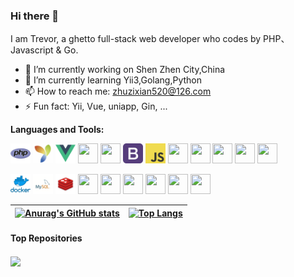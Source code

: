 ### Hi there 👋

I am Trevor, a ghetto full-stack web developer who codes by PHP、Javascript & Go.

- 🔭 I’m currently working on Shen Zhen City,China
- 🌱 I’m currently learning Yii3,Golang,Python
- 📫 How to reach me: zhuzixian520@126.com
- ⚡ Fun fact: Yii, Vue, uniapp, Gin, ...

**Languages and Tools:**

<code><img height="32" width="32" src="https://raw.githubusercontent.com/github/explore/80688e429a7d4ef2fca1e82350fe8e3517d3494d/topics/php/php.png"></code>
<code><img height="32" width="32" src="https://raw.githubusercontent.com/github/explore/80688e429a7d4ef2fca1e82350fe8e3517d3494d/topics/yii/yii.png"></code>
<code><img height="32" width="32" src="https://raw.githubusercontent.com/github/explore/80688e429a7d4ef2fca1e82350fe8e3517d3494d/topics/vue/vue.png"></code>
<code><img height="32" width="32" src="https://avatars.githubusercontent.com/u/68583457?s=200&v=4"></code>
<code><img height="32" width="32" src="https://vkceyugu.cdn.bspapp.com/VKCEYUGU-a90b5f95-90ba-4d30-a6a7-cd4d057327db/d23e842c-58fc-4574-998d-17fdc7811cc3.png?v=1556263038788"></code>
<code><img height="32" width="32" src="https://raw.githubusercontent.com/github/explore/80688e429a7d4ef2fca1e82350fe8e3517d3494d/topics/bootstrap/bootstrap.png"></code>
<code><img height="32" width="32" src="https://raw.githubusercontent.com/github/explore/80688e429a7d4ef2fca1e82350fe8e3517d3494d/topics/javascript/javascript.png"></code>
<code><img height="32" width="32" src="https://pbs.twimg.com/profile_images/1142154201444823041/O6AczwfV_400x400.png"></code>
<code><img height="32" width="32" src="https://avatars.githubusercontent.com/u/7894478?s=200&v=4"></code>
<code><img height="32" width="32" src="https://avatars.githubusercontent.com/u/8121270?s=200&v=4"></code>
<code><img height="32" width="32" src="https://avatars.githubusercontent.com/u/44228082?s=200&v=4"></code>
<code><img height="32" width="32" src="https://avatars.githubusercontent.com/u/2854298?s=200&v=4"></code>

<code><img height="32" width="32" src="https://raw.githubusercontent.com/github/explore/80688e429a7d4ef2fca1e82350fe8e3517d3494d/topics/docker/docker.png"></code>
<code><img height="32" width="32" src="https://raw.githubusercontent.com/github/explore/80688e429a7d4ef2fca1e82350fe8e3517d3494d/topics/mysql/mysql.png"></code>
<code><img height="32" width="32" src="https://raw.githubusercontent.com/github/explore/80688e429a7d4ef2fca1e82350fe8e3517d3494d/topics/redis/redis.png"></code>
<code><img height="32" width="32" src="https://raw.githubusercontent.com/mongodb/mongo/master/docs/leaf.svg"></code>
<code><img height="32" width="32" src="https://avatars.githubusercontent.com/u/96669?s=200&v=4"></code>
<code><img height="32" width="32" src="https://raw.githubusercontent.com/meilisearch/meilisearch/main/assets/logo.svg"></code>
<code><img height="32" width="32" src="https://avatars.githubusercontent.com/u/9928167?s=200&v=4"></code>
<code><img height="32" width="32" src="https://avatars.githubusercontent.com/u/41836?s=200&v=4"></code>
<code><img height="32" width="32" src="https://kafka.apache.org/logos/kafka_logo--simple.png"></code>

| [![Anurag's GitHub stats](https://github-readme-stats.vercel.app/api?username=zhuzixian520&show_icons=true&theme=buefy)](https://github.com/anuraghazra/github-readme-stats) | [![Top Langs](https://github-readme-stats.vercel.app/api/top-langs/?username=zhuzixian520&layout=compact&theme=buefy)](https://github.com/anuraghazra/github-readme-stats)|
| ------------- | ------------- |

#### Top Repositories

<a href="https://github.com/zhuzixian520/yii2-meilisearch">
  <img align="center" src="https://github-readme-stats.vercel.app/api/pin/?username=zhuzixian520&repo=yii2-meilisearch&theme=buefy" />
</a>

<!--
**zhuzixian520/zhuzixian520** is a ✨ _special_ ✨ repository because its `README.md` (this file) appears on your GitHub profile.

Here are some ideas to get you started:

- 🔭 I’m currently working on ...
- 🌱 I’m currently learning ...
- 👯 I’m looking to collaborate on ...
- 🤔 I’m looking for help with ...
- 💬 Ask me about ...
- 📫 How to reach me: ...
- 😄 Pronouns: ...
- ⚡ Fun fact: ...
-->
